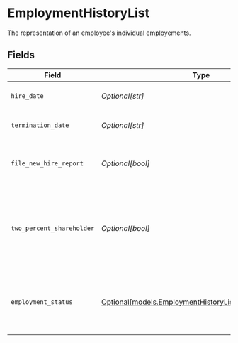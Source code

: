 # EmploymentHistoryList

The representation of an employee's individual employements.


## Fields

| Field                                                                                                                              | Type                                                                                                                               | Required                                                                                                                           | Description                                                                                                                        |
| ---------------------------------------------------------------------------------------------------------------------------------- | ---------------------------------------------------------------------------------------------------------------------------------- | ---------------------------------------------------------------------------------------------------------------------------------- | ---------------------------------------------------------------------------------------------------------------------------------- |
| `hire_date`                                                                                                                        | *Optional[str]*                                                                                                                    | :heavy_minus_sign:                                                                                                                 | The employee's start day of work for an employment.                                                                                |
| `termination_date`                                                                                                                 | *Optional[str]*                                                                                                                    | :heavy_minus_sign:                                                                                                                 | The employee's last day of work for an employment.                                                                                 |
| `file_new_hire_report`                                                                                                             | *Optional[bool]*                                                                                                                   | :heavy_minus_sign:                                                                                                                 | The boolean flag indicating whether Gusto will file a new hire report for the employee.                                            |
| `two_percent_shareholder`                                                                                                          | *Optional[bool]*                                                                                                                   | :heavy_minus_sign:                                                                                                                 | Whether the employee is a two percent shareholder of the company. This field only applies to companies with an S-Corp entity type. |
| `employment_status`                                                                                                                | [Optional[models.EmploymentHistoryListEmploymentStatus]](../models/employmenthistorylistemploymentstatus.md)                       | :heavy_minus_sign:                                                                                                                 | The employee's employment status. Supplying an invalid option will set the employment_status to *not_set*.                         |